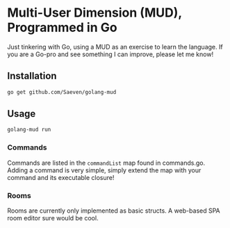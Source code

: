 # Multi-User Dimension (MUD), Programmed in Go

Just tinkering with Go, using a MUD as an exercise to learn the language. If you are a Go-pro and see something I can
improve, please let me know!

## Installation

```sh
go get github.com/Saeven/golang-mud
```

## Usage

```sh
golang-mud run
```

### Commands

Commands are listed in the `commandList` map found in commands.go.  Adding a command is very simple, simply extend the map with your
command and its executable closure!


### Rooms

Rooms are currently only implemented as basic structs. A web-based SPA room editor sure would be cool.
